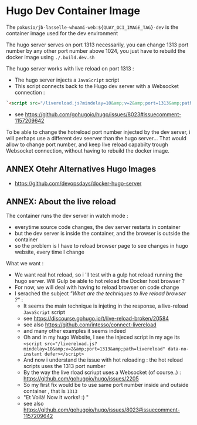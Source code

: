 # Hugo Dev Container Image

The `pokusio/jb-lasselle-whoami-web:${QUAY_OCI_IMAGE_TAG}-dev` is the container image used for the dev environment

The hugo server serves on port 1313 necessarily, you can change 1313 port number by any other port number above 1024, you just have to rebuild the docker image using `./.build.dev.sh`

The hugo server works with live reload on port 1313 :
* The hugo server injects a `JavaScript` script
* This script connects back to the Hugo dev server with a Websocket connection :

```Html
`<script src="/livereload.js?mindelay=10&amp;v=2&amp;port=1313&amp;path=livereload" data-no-instant defer></script>`
```
* see https://github.com/gohugoio/hugo/issues/8023#issuecomment-1157209642

To be able to change the hotreload port number injected by the dev server, i will perhaps use a different dev seerver than the hugo server... That would allow to change port number, and keep live reload capabilty trough Websocket connection, without having to rebuild the docker image.


## ANNEX Otehr Alternatives Hugo Images


* https://github.com/devopsdays/docker-hugo-server


## ANNEX: About the live reload

The container runs the dev server in watch mode :
* everytime source code changes, the dev server restarts in container
* but the dev server is inside the container, and the browser is outside the container
* so the problem is I have to reload browser page to see changes in hugo website, every time I change

What we want :
* We want real hot reload, so i 'll test with a gulp hot reload running the hugo server. Will Gulp be able to hot reload the Docker host browser ?
* For now, we will deal with having to reload browser on code change
* I serached the subject _"What are the techniques to live reload browser ?"_ :
  * It seems the main technique is injeting in the response, a live-reload `JavaScript` script
  * see https://discourse.gohugo.io/t/live-reload-broken/20584
  * see also https://github.com/intesso/connect-livereload
  * and many other examples it seems indeed
  * Oh and in my hugo Website, I see the injeced script in my age its `<script src="/livereload.js?mindelay=10&amp;v=2&amp;port=1313&amp;path=livereload" data-no-instant defer></script>`
  * And now i understand the issue with hot reloading : the hot reload scripts uses the 1313 port number
  * By the way the live rload scriupt uses a Websocket (of course..) : https://github.com/gohugoio/hugo/issues/2205
  * So my first fix would be to use same port number inside and outside container , that is `1313`
  * "Et Voilà! Now it works! :) "
  * see also https://github.com/gohugoio/hugo/issues/8023#issuecomment-1157209642
